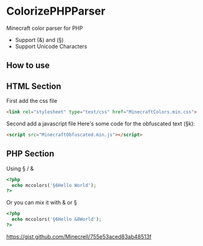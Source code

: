 # ColorizePHPParser
Minecraft color parser for PHP

- Support (&) and (§)
- Support Unicode Characters

## How to use

## HTML Section
First add the css file
```html
<link rel="stylesheet" type="text/css" href="MinecraftColors.min.css">
```

Second add a javascript file
Here's some code for the obfuscated text (§k):
```html
<script src="MinecraftObfuscated.min.js"></script>
```

## PHP Section
Using § / &
```php
<?php
  echo mccolors('§6Hello World');
?>
```

Or you can mix it with & or §
```php
<?php
  echo mccolors('§6Hello &8World');
?>
```


https://gist.github.com/Minecrell/755e53aced83ab48513f
